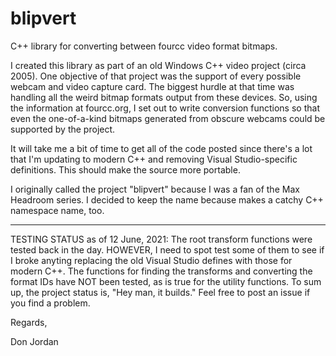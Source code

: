 # blipvert
C++ library for converting between fourcc video format bitmaps.

I created this library as part of an old Windows C++ video project (circa 2005). One objective of that project was the support of every possible webcam and video capture card. The biggest hurdle at that time was handling all the weird bitmap formats output from these devices. So, using the information at fourcc.org, I set out to write conversion functions so that even the one-of-a-kind bitmaps generated from obscure webcams could be supported by the project.

It will take me a bit of time to get all of the code posted since there's a lot that I'm updating to modern C++ and removing Visual Studio-specific definitions. This should make the source more portable.

I originally called the project "blipvert" because I was a fan of the Max Headroom series. I decided to keep the name because makes a catchy C++ namespace name, too.

******************

TESTING STATUS as of 12 June, 2021: The root transform functions were tested back in the day. HOWEVER, I need to spot test some of them to see if I broke anyting replacing the old Visual Studio defines with those for modern C++. The functions for finding the transforms and converting the format IDs have NOT been tested, as is true for the utility functions. To sum up, the project status is, "Hey man, it builds." Feel free to post an issue if you find a problem.

Regards,

Don Jordan

